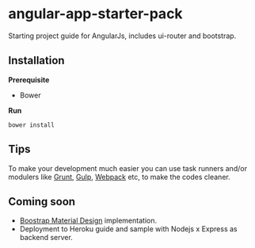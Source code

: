 # angular-app-starter-pack

Starting project guide for AngularJs, includes ui-router and bootstrap.

## Installation

**Prerequisite**
- Bower

**Run**

`bower install`

## Tips

To make your development much easier you can use task runners and/or modulers like [Grunt](http://gruntjs.com/), [Gulp](http://gulpjs.com/), [Webpack](https://webpack.github.io/) etc, to make the codes cleaner. 

## Coming soon

- [Boostrap Material Design](http://fezvrasta.github.io/bootstrap-material-design/) implementation.
- Deployment to Heroku guide and sample with Nodejs x Express as backend server.